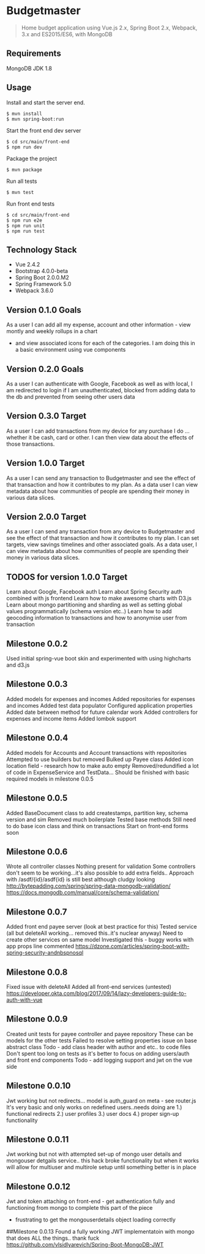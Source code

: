 # Budgetmaster

> Home budget application using Vue.js 2.x, Spring Boot 2.x, Webpack, 3.x and ES2015/ES6, with MongoDB


## Requirements
MongoDB
JDK 1.8

## Usage

Install and start the server end.

```
$ mvn install
$ mvn spring-boot:run
```

Start the front end dev server

```
$ cd src/main/front-end
$ npm run dev
```

Package the project

```
$ mvn package
```

Run all tests

```
$ mvn test
```

Run front end tests

```
$ cd src/main/front-end
$ npm run e2e
$ npm run unit
$ npm run test
```

## Technology Stack
- Vue 2.4.2
- Bootstrap 4.0.0-beta
- Spring Boot 2.0.0.M2
- Spring Framework 5.0
- Webpack 3.6.0

## Version 0.1.0 Goals
As a user I can add all my expense, account and other information - view montly and weekly rollups in a chart
- and view associated icons for each of the categories. I am doing this in a basic environment using vue components

## Version 0.2.0 Goals
As a user I can authenticate with Google, Facebook as well as with local, I am redirected to login if I am unauthenticated,
blocked from adding data to the db and prevented from seeing other users data

## Version 0.3.0 Target
As a user I can add transactions from my device for any purchase I do ... whether it be cash, card or other. I can then view
data about the effects of those transactions.

## Version 1.0.0 Target
As a user I can send any transaction to Budgetmaster and see the effect of that transaction and how it contributes to my plan. As a data user
I can view metadata about how communities of people are spending their money in various data slices.

## Version 2.0.0 Target
As a user I can send any transaction from any device to Budgetmaster and see the effect of that transaction and how it contributes to my plan. I can set
 targets, view savings timelines and other associated goals. As a data user, I can view metadata about how communities of people are spending their money in various data slices.

## TODOS for version 1.0.0 Target
Learn about Google, Facebook auth
Learn about Spring Security auth combined with js frontend
Learn how to make awesome charts with D3.js
Learn about mongo partitioning and sharding as well as setting global values programmatically (schema version etc..)
Learn how to add geocoding information to transactions and how to anonymise user from transaction

## Milestone 0.0.2
Used initial spring-vue boot skin and experimented with using highcharts and d3.js


## Milestone 0.0.3
Added models for expenses and incomes
Added repositories for expenses and incomes
Added test data populator
Configured application properties
Added date between method for future calendar work
Added controllers for expenses and income items
Added lombok support

## Milestone 0.0.4
Added models for Accounts and Account transactions with repositories
Attempted to use builders but removed
Bulked up Payee class
Added icon location field - research how to make auto empty
Removed/redundified a lot of code in ExpenseService and TestData...
Should be finished with basic required models in milestone 0.0.5

## Milestone 0.0.5
Added BaseDocument class to add createstamps, partition key, schema version and sim
Removed much boilerplate
Tested base methods
Still need to do base icon class and think on transactions
Start on front-end forms soon

## Milestone 0.0.6
Wrote all controller classes
Nothing present for validation
Some controllers don't seem to be working...it's also possible to add extra fields..
Approach with /asdf/{id}/asdf{id} is still best although cludgy looking
http://bytepadding.com/spring/spring-data-mongodb-validation/
https://docs.mongodb.com/manual/core/schema-validation/

## Milestone 0.0.7
Added front end payee server (look at best practice for this)
Tested service (all but deleteAll working... removed this..it's nuclear anyway)
Need to create other services on same model
Investigated this - buggy works with app props line commented https://dzone.com/articles/spring-boot-with-spring-security-andnbspnosql

## Milestone 0.0.8
Fixed issue with deleteAll
Added all front-end services (untested)
https://developer.okta.com/blog/2017/09/14/lazy-developers-guide-to-auth-with-vue

## Milestone 0.0.9
Created unit tests for payee controller and payee repository
These can be models for the other tests
Failed to resolve setting properties issue on base abstract class
Todo - add class header with author and etc.. to code files
Don't spent too long on tests as it's better to focus on adding users/auth and front end components
Todo - add logging support and jwt on the vue side

## Milestone 0.0.10
Jwt working but not redirects... model is auth_guard on meta - see router.js
It's very basic and only works on redefined users..needs doing are 1.) functional redirects 2.) user profiles
3.) user docs 4.) proper sign-up functionality

## Milestone 0.0.11
Jwt working but not with attempted set-up of mongo user details and mongouser detgails service.. this hack
broke functionality but when it works will allow for multiuser and multirole setup until something better
is in place

## Milestone 0.0.12
Jwt and token attaching on front-end - get authentication fully and functioning from mongo to complete this part of the piece
- frustrating to get the mongouserdetails object loading correctly

##Milestone 0.0.13
Found a fully working JWT implementatoin with mongo that does ALL the things.. thank fuck
https://github.com/vlsidlyarevich/Spring-Boot-MongoDB-JWT